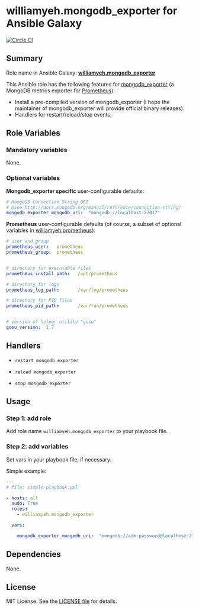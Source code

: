 
williamyeh.mongodb_exporter for Ansible Galaxy
============

[![Circle CI](https://circleci.com/gh/William-Yeh/ansible-mongodb-exporter.svg?style=shield)](https://circleci.com/gh/William-Yeh/ansible-mongodb-exporter)



## Summary

Role name in Ansible Galaxy: **[williamyeh.mongodb_exporter](https://galaxy.ansible.com/detail#/role/4465)**

This Ansible role has the following features for [mongodb_exporter](https://github.com/dcu/mongodb_exporter) (a MongoDB metrics exporter for [Prometheus](http://prometheus.io/)):

 - Install a pre-compiled version of mongodb_exporter (I hope the maintainer of mongodb_exporter will provide official binary releases).
 - Handlers for restart/reload/stop events.




## Role Variables

### Mandatory variables

None.



### Optional variables


**Mongodb_exporter specific** user-configurable defaults:

```yaml
# MongoDB Connection String URI
# @see http://docs.mongodb.org/manual/reference/connection-string/
mongodb_exporter_mongodb_uri:  "mongodb://localhost:27017"
```


**Prometheus** user-configurable defaults (of course, a subset of optional variables in [williamyeh.prometheus](https://github.com/William-Yeh/ansible-prometheus)):

```yaml
# user and group
prometheus_user:   prometheus
prometheus_group:  prometheus


# directory for executable files
prometheus_install_path:   /opt/prometheus

# directory for logs
prometheus_log_path:       /var/log/prometheus

# directory for PID files
prometheus_pid_path:       /var/run/prometheus


# version of helper utility "gosu"
gosu_version:  1.7
```


## Handlers

- `restart mongodb_exporter`

- `reload mongodb_exporter`

- `stop mongodb_exporter`



## Usage


### Step 1: add role

Add role name `williamyeh.mongodb_exporter` to your playbook file.


### Step 2: add variables

Set vars in your playbook file, if necessary.

Simple example:

```yaml
---
# file: simple-playbook.yml

- hosts: all
  sudo: True
  roles:
    - williamyeh.mongodb_exporter

  vars:

    mongodb_exporter_mongodb_uri:  "mongodb://adm:password@localhost:27017"


```




## Dependencies

None.


## License

MIT License. See the [LICENSE file](LICENSE) for details.
